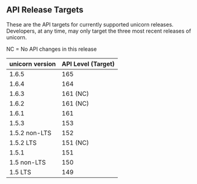 ## API Release Targets
These are the API targets for currently supported unicorn releases. Developers, at any time, may only target the three most recent releases of unicorn.

NC = No API changes in this release

| unicorn version | API Level (Target) |
|-----------------|--------------------|
| 1.6.5 | 165 |
| 1.6.4 | 164 |
| 1.6.3 | 161 (NC) |
| 1.6.2 | 161 (NC) |
| 1.6.1 | 161 |
| 1.5.3 | 153 |
| 1.5.2 non-LTS | 152 |
| 1.5.2 LTS | 151 (NC) |
| 1.5.1 | 151 |
| 1.5 non-LTS | 150 | 
| 1.5 LTS | 149 |
